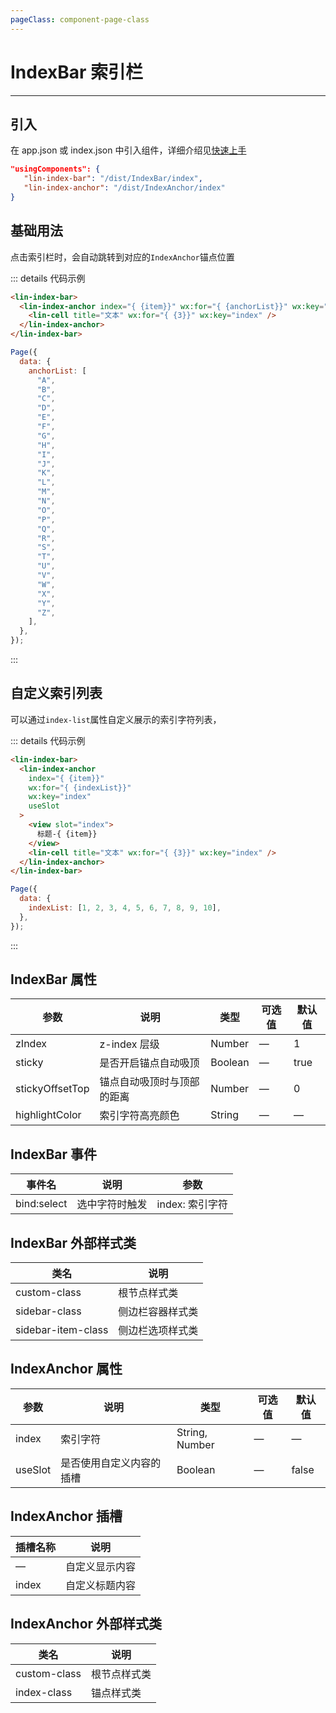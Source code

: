 ```yaml
---
pageClass: component-page-class
---
```


# IndexBar 索引栏

---

<demo-image src='/componentImage/navigation/index-bar.gif' />

## 引入

在 app.json 或 index.json 中引入组件，详细介绍见[快速上手](/guide/start)

```json
"usingComponents": {
   "lin-index-bar": "/dist/IndexBar/index",
   "lin-index-anchor": "/dist/IndexAnchor/index"
}
```

## 基础用法

点击索引栏时，会自动跳转到对应的`IndexAnchor`锚点位置

::: details 代码示例

```html
<lin-index-bar>
  <lin-index-anchor index="{ {item}}" wx:for="{ {anchorList}}" wx:key="index">
    <lin-cell title="文本" wx:for="{ {3}}" wx:key="index" />
  </lin-index-anchor>
</lin-index-bar>
```

```javascript
Page({
  data: {
    anchorList: [
      "A",
      "B",
      "C",
      "D",
      "E",
      "F",
      "G",
      "H",
      "I",
      "J",
      "K",
      "L",
      "M",
      "N",
      "O",
      "P",
      "Q",
      "R",
      "S",
      "T",
      "U",
      "V",
      "W",
      "X",
      "Y",
      "Z",
    ],
  },
});
```

:::

## 自定义索引列表

可以通过`index-list`属性自定义展示的索引字符列表，

::: details 代码示例

```html
<lin-index-bar>
  <lin-index-anchor
    index="{ {item}}"
    wx:for="{ {indexList}}"
    wx:key="index"
    useSlot
  >
    <view slot="index">
      标题-{ {item}}
    </view>
    <lin-cell title="文本" wx:for="{ {3}}" wx:key="index" />
  </lin-index-anchor>
</lin-index-bar>
```

```javascript
Page({
  data: {
    indexList: [1, 2, 3, 4, 5, 6, 7, 8, 9, 10],
  },
});
```

:::

## IndexBar 属性

| 参数            | 说明                       | 类型    | 可选值 | 默认值 |
| --------------- | -------------------------- | ------- | ------ | ------ |
| zIndex          | z-index 层级               | Number  | —      | 1      |
| sticky          | 是否开启锚点自动吸顶       | Boolean | —      | true   |
| stickyOffsetTop | 锚点自动吸顶时与顶部的距离 | Number  | —      | 0      |
| highlightColor  | 索引字符高亮颜色           | String  | —      | —      |

## IndexBar 事件

| 事件名      | 说明           | 参数            |
| ----------- | -------------- | --------------- |
| bind:select | 选中字符时触发 | index: 索引字符 |

## IndexBar 外部样式类

| 类名           | 说明             |
| ------------------ | ---------------- |
| custom-class       | 根节点样式类     |
| sidebar-class      | 侧边栏容器样式类 |
| sidebar-item-class | 侧边栏选项样式类 |

## IndexAnchor 属性

| 参数    | 说明                     | 类型           | 可选值 | 默认值 |
| ------- | ------------------------ | -------------- | ------ | ------ |
| index   | 索引字符                 | String, Number | —      | —      |
| useSlot | 是否使用自定义内容的插槽 | Boolean        | —      | false  |

## IndexAnchor 插槽

| 插槽名称 | 说明           |
| -------- | -------------- |
| —        | 自定义显示内容 |
| index    | 自定义标题内容 |

## IndexAnchor 外部样式类

| 类名     | 说明         |
| ------------ | ------------ |
| custom-class | 根节点样式类 |
| index-class  | 锚点样式类   |
